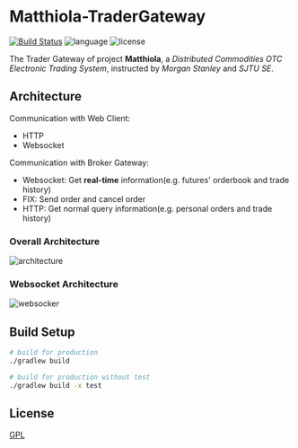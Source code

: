 # Matthiola-TraderGateway

[![Build Status](https://travis-ci.com/ljw9609/Matthiola-TraderGateway.svg?token=rZsycNAAqukSyU9AujYH&branch=master)](https://travis-ci.com/ljw9609/Matthiola-TraderGateway)
![language](https://img.shields.io/badge/language-java-red.svg)
![license](https://img.shields.io/badge/license-GPL-yellow.svg)

The Trader Gateway of project **Matthiola**, a *Distributed Commodities OTC Electronic Trading System*, instructed by *Morgan Stanley* and *SJTU SE*.

## Architecture

Communication with Web Client:
+ HTTP
+ Websocket

Communication with Broker Gateway:
+ Websocket: Get **real-time** information(e.g. futures' orderbook and trade history)
+ FIX: Send order and cancel order
+ HTTP: Get normal query information(e.g. personal orders and trade history)

### Overall Architecture

![architecture](https://raw.githubusercontent.com/ljw9609/markdown-pictures/master/gatewayarchitecture.png?token=ATNvW2LapNgKNG34AGYUbdVkx_SWoAtGks5bJHh4wA%3D%3D)

### Websocket Architecture

![websocker](https://raw.githubusercontent.com/ljw9609/markdown-pictures/master/websocket.png?token=ATNvWxgTQdCkZSTlN3bC7865va2eBcxeks5bJHpswA%3D%3D)


## Build Setup
``` bash
# build for production
./gradlew build

# build for production without test
./gradlew build -x test

```

## License
[GPL](https://github.com/ljw9609/Matthiola-TraderGateway/blob/master/LICENSE)
